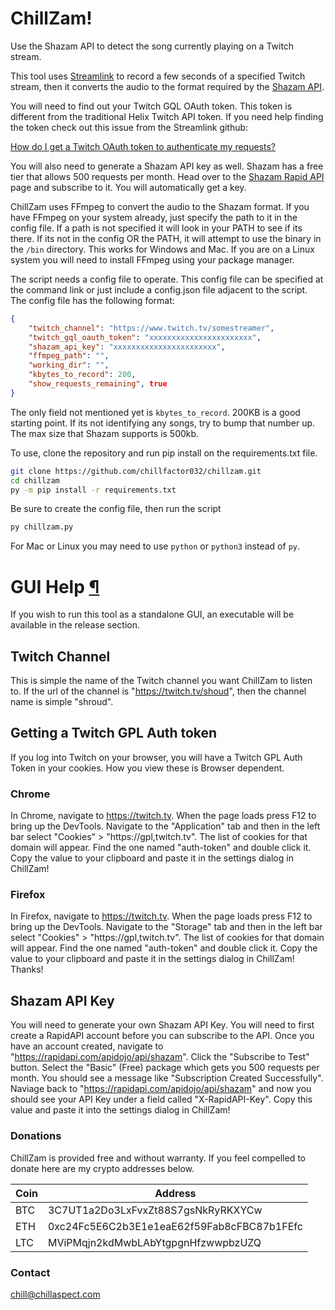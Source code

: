 # ChillZam!
 Use the Shazam API to detect the song currently playing on a Twitch stream.

 This tool uses [Streamlink](https://streamlink.github.io/) to record a few seconds of a specified Twitch stream, then it converts the audio to the format required by the [Shazam API](https://rapidapi.com/apidojo/api/shazam).

 You will need to find out your Twitch GQL OAuth token. This token is different from the traditional Helix Twitch API token. If you need help finding the token check out this issue from the Streamlink github:
 
  [How do I get a Twitch OAuth token to authenticate my requests?](https://github.com/streamlink/streamlink/discussions/4400)


You will also need to generate a Shazam API key as well. Shazam has a free tier that allows 500 requests per month. Head over to the [Shazam Rapid API](https://rapidapi.com/apidojo/api/shazam) page and subscribe to it. You will automatically get a key.

ChillZam uses FFmpeg to convert the audio to the Shazam format. If you have FFmpeg on your system already, just specify the path to it in the config file. If a path is not specified it will look in your PATH to see if its there. If its not in the config OR the PATH, it will attempt to use the binary in the `/bin` directory. This works for Windows and Mac. If you are on a Linux system you will need to install FFmpeg using your package manager.

The script needs a config file to operate. This config file can be specified at the command link or just include a config.json file adjacent to the script. The config file has the following format:

```json
{
    "twitch_channel": "https://www.twitch.tv/somestreamer",
    "twitch_gql_oauth_token": "xxxxxxxxxxxxxxxxxxxxxxx",
    "shazam_api_key": "xxxxxxxxxxxxxxxxxxxxxxx",
    "ffmpeg_path": "",
    "working_dir": "",
    "kbytes_to_record": 200,
    "show_requests_remaining", true
}
```

The only field not mentioned yet is `kbytes_to_record`. 200KB is a good starting point. If its not identifying any songs, try to bump that number up. The max size that Shazam supports is 500kb.

To use, clone the repository and run pip install on the requirements.txt file.

```bash
git clone https://github.com/chillfactor032/chillzam.git
cd chillzam
py -m pip install -r requirements.txt
```

Be sure to create the config file, then run the script

```bash
py chillzam.py
```

For Mac or Linux you may need to use `python` or `python3` instead of `py`. 

# GUI Help [¶](#gui-help) 

If you wish to run this tool as a standalone GUI, an executable will be available in the release section. 

## Twitch Channel

This is simple the name of the Twitch channel you want ChillZam to listen to. If the url of the channel is "https://twitch.tv/shoud", then the channel name is simple "shroud".

## Getting a Twitch GPL Auth token

If you log into Twitch on your browser, you will have a Twitch GPL Auth Token in your cookies. How you view these is Browser dependent.

### Chrome

In Chrome, navigate to https://twitch.tv. When the page loads press F12 to bring up the DevTools. Navigate to the "Application" tab and then in the left bar select "Cookies" > "https://gpl,twitch.tv". The list of cookies for that domain will appear. Find the one named "auth-token" and double click it. Copy the value to your clipboard and paste it in the settings dialog in ChillZam!

### Firefox

In Firefox, navigate to https://twitch.tv. When the page loads press F12 to bring up the DevTools. Navigate to the "Storage" tab and then in the left bar select "Cookies" > "https://gpl,twitch.tv". The list of cookies for that domain will appear. Find the one named "auth-token" and double click it. Copy the value to your clipboard and paste it in the settings dialog in ChillZam!
Thanks!

## Shazam API Key

You will need to generate your own Shazam API Key. You will need to first create a RapidAPI account before you can subscribe to the API. Once you have an account created, navigate to "https://rapidapi.com/apidojo/api/shazam". Click the "Subscribe to Test" button. Select the "Basic" (Free) package which gets you 500 requests per month. You should see a message like "Subscription Created Successfully". Naviage back to "https://rapidapi.com/apidojo/api/shazam" and now you should see your API Key under a field called "X-RapidAPI-Key". Copy this value and paste it into the settings dialog in ChillZam!

### Donations

ChillZam is provided free and without warranty. If you feel compelled to donate here are my crypto addresses below.

**Coin** | **Address**
--- | ---
BTC | 3C7UT1a2Do3LxFvxZt88S7gsNkRyRKXYCw
ETH | 0xc24Fc5E6C2b3E1e1eaE62f59Fab8cFBC87b1FEfc
LTC | MViPMqjn2kdMwbLAbYtgpgnHfzwwpbzUZQ

### Contact

chill@chillaspect.com